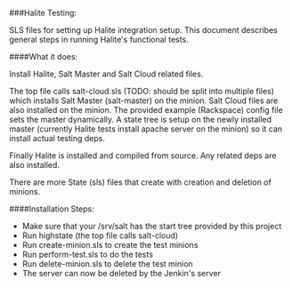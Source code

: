###Halite Testing:

SLS files for setting up Halite integration setup. This document describes general steps in running Halite's functional tests.

####What it does:

Install Halite, Salt Master and Salt Cloud related files.

The top file calls salt-cloud.sls (TODO: should be split into multiple files) which installs Salt Master (salt-master) on the minion. Salt Cloud files are also installed on the minion. The provided example (Rackspace) config file sets the master dynamically. A state tree is setup on the newly installed master (currently Halite tests install apache server on the minion) so it can install actual testing deps.

Finally Halite is installed and compiled from source. Any related deps are also installed.

There are more State (sls) files that create with creation and deletion of minions.

####Installation Steps:

* Make sure that your /srv/salt has the start tree provided by this project
* Run highstate (the top file calls salt-cloud)
* Run create-minion.sls to create the test minions
* Run perform-test.sls to do the tests 
* Run delete-minion.sls to delete the test minion
* The server can now be deleted by the Jenkin's server
